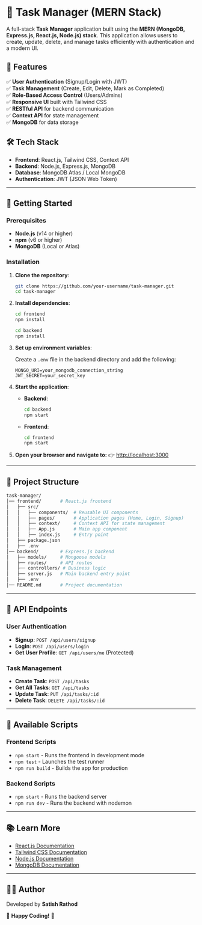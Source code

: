 # 🚀 Task Manager (MERN Stack)

A full-stack **Task Manager** application built using the **MERN (MongoDB, Express.js, React.js, Node.js) stack**. This application allows users to create, update, delete, and manage tasks efficiently with authentication and a modern UI.

## 🔹 Features

✅ **User Authentication** (Signup/Login with JWT)  
✅ **Task Management** (Create, Edit, Delete, Mark as Completed)  
✅ **Role-Based Access Control** (Users/Admins)  
✅ **Responsive UI** built with Tailwind CSS  
✅ **RESTful API** for backend communication  
✅ **Context API** for state management  
✅ **MongoDB** for data storage  

## 🛠️ Tech Stack

- **Frontend**: React.js, Tailwind CSS, Context API  
- **Backend**: Node.js, Express.js, MongoDB  
- **Database**: MongoDB Atlas / Local MongoDB  
- **Authentication**: JWT (JSON Web Token)  

---

## 📌 Getting Started

### Prerequisites

- **Node.js** (v14 or higher)  
- **npm** (v6 or higher)  
- **MongoDB** (Local or Atlas)  

### Installation

1. **Clone the repository**:

   ```bash
   git clone https://github.com/your-username/task-manager.git
   cd task-manager
   ```

2. **Install dependencies**:

   ```bash
   cd frontend
   npm install
   
   cd backend
   npm install
   ```

3. **Set up environment variables**:

   Create a `.env` file in the backend directory and add the following:

   ```env
   MONGO_URI=your_mongodb_connection_string
   JWT_SECRET=your_secret_key
   ```

4. **Start the application**:

   - **Backend**:
     ```bash
     cd backend
     npm start
     ```
   
   - **Frontend**:
     ```bash
     cd frontend
     npm start
     ```

5. **Open your browser and navigate to:**
   👉 [http://localhost:3000](http://localhost:3000)

---

## 📁 Project Structure

```bash
task-manager/
│── frontend/       # React.js frontend
│   ├── src/
│   │   ├── components/  # Reusable UI components
│   │   ├── pages/       # Application pages (Home, Login, Signup)
│   │   ├── context/     # Context API for state management
│   │   ├── App.js       # Main app component
│   │   ├── index.js     # Entry point
│   ├── package.json
│   ├── .env
│── backend/        # Express.js backend
│   ├── models/     # Mongoose models
│   ├── routes/     # API routes
│   ├── controllers/ # Business logic
│   ├── server.js   # Main backend entry point
│   ├── .env
│── README.md       # Project documentation
```

---

## 📜 API Endpoints

### **User Authentication**
- **Signup**: `POST /api/users/signup`
- **Login**: `POST /api/users/login`
- **Get User Profile**: `GET /api/users/me` (Protected)

### **Task Management**
- **Create Task**: `POST /api/tasks`
- **Get All Tasks**: `GET /api/tasks`
- **Update Task**: `PUT /api/tasks/:id`
- **Delete Task**: `DELETE /api/tasks/:id`




---

## 🔧 Available Scripts

### **Frontend Scripts**

- `npm start` - Runs the frontend in development mode
- `npm test` - Launches the test runner
- `npm run build` - Builds the app for production

### **Backend Scripts**

- `npm start` - Runs the backend server
- `npm run dev` - Runs the backend with nodemon

---

## 📚 Learn More

- [React.js Documentation](https://react.dev/)
- [Tailwind CSS Documentation](https://tailwindcss.com/)
- [Node.js Documentation](https://nodejs.org/)
- [MongoDB Documentation](https://www.mongodb.com/docs/)

---

## 👨‍💻 Author

Developed by **Satish Rathod**

🚀 **Happy Coding!** 🚀